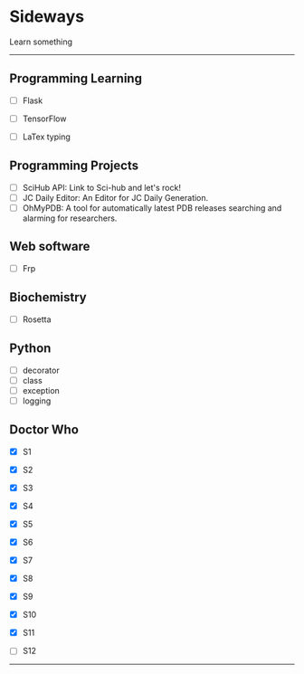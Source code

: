 # Sideways
Learn something


----
## Programming Learning
- [ ] Flask
- [ ] TensorFlow
- [ ] LaTex typing



## Programming Projects
- [ ] SciHub API: Link to Sci-hub and let's rock!
- [ ] JC Daily Editor: An Editor for JC Daily Generation.
- [ ] OhMyPDB: A tool for automatically latest PDB releases searching and alarming for researchers.

## Web software
- [ ] Frp

## Biochemistry
- [ ] Rosetta

## Python
- [ ] decorator
- [ ] class
- [ ] exception
- [ ] logging

## Doctor Who
- [x] S1
- [x] S2
- [X] S3
- [X] S4
- [X] S5
- [X] S6
- [X] S7
- [X] S8
- [X] S9
- [X] S10
- [X] S11
- [ ] S12



----
